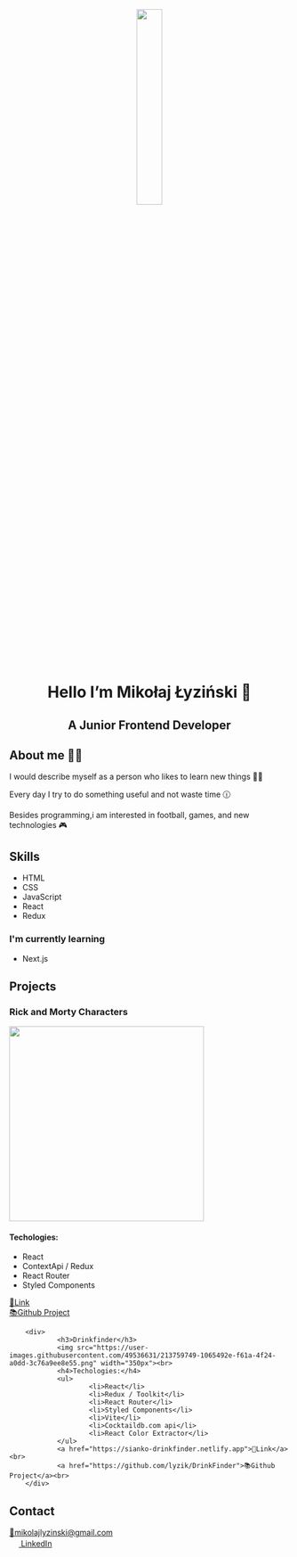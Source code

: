 <div align="center">  
        <img src="https://media0.giphy.com/media/Q2T7BXRiDFPJcPoA7Z/giphy.gif?cid=ecf05e47v4rk4edjkbqqnr0mkzy42bpn9sa0tjm4p21m846i&rid=giphy.gif&ct=s" width="30%"/>
        <h1>Hello I’m Mikołaj Łyziński 👋 </h1>
        <h2>A Junior Frontend Developer<h2/>
</div>
<div>
        <h2>About me 🧔🏻</h2>
        <p>I would describe myself as a person who likes to learn new things ✍🏻 </p>
        <p>Every day I try to do something useful and not waste time 🕧 </p>
        <p>Besides programming,i am interested in football, games, and new technologies 🎮</p>
</div>
<div>
        <h2>Skills</h2>
        <ul>
                <li>HTML</li>
                <li>CSS</li>
                <li>JavaScript</li>
                <li>React</li>
                <li>Redux</li>
        </ul>
        <h3>I'm currently learning</h3>
        <ul>
                <li>Next.js</li>
        </ul>
</div>
<div>
        <h2>Projects</h2>
        <div>
                <h3>Rick and Morty Characters</h3>
                <img src="https://user-images.githubusercontent.com/49536631/206917355-57658cea-802a-4891-9332-9586018b2dbf.png" width="350px"><br>
                <h4>Techologies:</h4>
                <ul>
                        <li>React</li>
                        <li>ContextApi / Redux</li>
                        <li>React Router</li>
                        <li>Styled Components</li>
                </ul>
                <a href="https://sianko-rickandmorty.netlify.app">🔗Link</a><br>
                <a href="https://github.com/lyzik/rick-and-morty">📚Github Project</a><br>
        </div>
        
        <div>
                <h3>Drinkfinder</h3>
                <img src="https://user-images.githubusercontent.com/49536631/213759749-1065492e-f61a-4f24-a0dd-3c76a9ee8e55.png" width="350px"><br>
                <h4>Techologies:</h4>
                <ul>
                        <li>React</li>
                        <li>Redux / Toolkit</li>
                        <li>React Router</li>
                        <li>Styled Components</li>
                        <li>Vite</li>
                        <li>Cocktaildb.com api</li>
                        <li>React Color Extractor</li>
                </ul>
                <a href="https://sianko-drinkfinder.netlify.app">🔗Link</a><br>
                <a href="https://github.com/lyzik/DrinkFinder">📚Github Project</a><br>
        </div>
</div>
<div>
        <h2>Contact</h2>
        <a href="mailto:mikolajlyzinski@gmail.com ">📧mikolajlyzinski@gmail.com </a><br>
        <a href="https://www.linkedin.com/in/mikołaj-łyziński-63818a236/"><img src="https://cdn-icons-png.flaticon.com/512/145/145807.png" width="17px">   LinkedIn</a>
</div>
